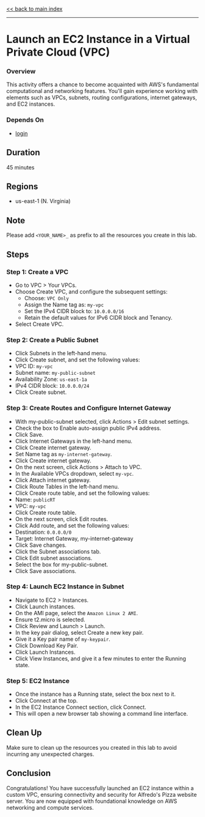 [<< back to main index](../../README.md)

---

# Launch an EC2 Instance in a Virtual Private Cloud (VPC)

### Overview

This activity offers a chance to become acquainted with AWS's fundamental computational and networking features. You'll gain experience working with elements such as VPCs, subnets, routing
configurations, internet gateways, and EC2 instances.

### Depends On

- [login](../login/login.md)

## Duration

45 minutes

## Regions

- us-east-1 (N. Virginia)

## Note

Please add `<YOUR_NAME>_` as prefix to all the resources you create in this lab.

## Steps

### Step 1: Create a VPC

* Go to VPC > Your VPCs.
* Choose Create VPC, and configure the subsequent settings:
  * Choose: `VPC Only`
  * Assign the Name tag as: `my-vpc`
  * Set the IPv4 CIDR block to: `10.0.0.0/16`
  * Retain the default values for IPv6 CIDR block and Tenancy.
* Select Create VPC.

### Step 2: Create a Public Subnet

* Click Subnets in the left-hand menu.
* Click Create subnet, and set the following values:
* VPC ID: `my-vpc`
* Subnet name: `my-public-subnet`
* Availability Zone: `us-east-1a`
* IPv4 CIDR block: `10.0.0.0/24`
* Click Create subnet.

### Step 3: Create Routes and Configure Internet Gateway

* With my-public-subnet selected, click Actions > Edit subnet settings.
* Check the box to Enable auto-assign public IPv4 address.
* Click Save.
* Click Internet Gateways in the left-hand menu.
* Click Create internet gateway.
* Set Name tag as `my-internet-gateway`.
* Click Create internet gateway.
* On the next screen, click Actions > Attach to VPC.
* In the Available VPCs dropdown, select `my-vpc`.
* Click Attach internet gateway.
* Click Route Tables in the left-hand menu.
* Click Create route table, and set the following values:
* Name: `publicRT`
* VPC: `my-vpc`
* Click Create route table.
* On the next screen, click Edit routes.
* Click Add route, and set the following values:
* Destination: `0.0.0.0/0`
* Target: Internet Gateway, my-internet-gateway
* Click Save changes.
* Click the Subnet associations tab.
* Click Edit subnet associations.
* Select the box for my-public-subnet.
* Click Save associations.

### Step 4: Launch EC2 Instance in Subnet

* Navigate to EC2 > Instances.
* Click Launch instances.
* On the AMI page, select the `Amazon Linux 2 AMI`.
* Ensure t2.micro is selected.
* Click Review and Launch > Launch.
* In the key pair dialog, select Create a new key pair.
* Give it a Key pair name of `my-keypair`.
* Click Download Key Pair.
* Click Launch Instances.
* Click View Instances, and give it a few minutes to enter the Running state.

### Step 5: EC2 Instance

* Once the instance has a Running state, select the box next to it.
* Click Connect at the top.
* In the EC2 Instance Connect section, click Connect.
* This will open a new browser tab showing a command line interface.

## Clean Up

Make sure to clean up the resources you created in this lab to avoid incurring any unexpected charges.

## Conclusion

Congratulations! You have successfully launched an EC2 instance within a custom VPC, ensuring connectivity and security for Alfredo's Pizza website server. You are now equipped with foundational
knowledge on AWS networking and compute services.